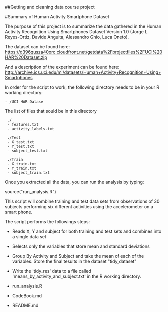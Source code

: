 ##Getting and cleaning data course project

#Summary of Human Activity Smartphone Dataset

The purpose of this project is to summarize the data gathered in the Human Activity Recognition Using Smartphones Dataset Version 1.0 (Jorge L. Reyes-Ortiz, Davide Anguita, Alessandro Ghio, Luca Oneto).

The dataset can be found here:
https://d396qusza40orc.cloudfront.net/getdata%2Fprojectfiles%2FUCI%20HAR%20Dataset.zip

And a description of the experiment can be found here:
http://archive.ics.uci.edu/ml/datasets/Human+Activity+Recognition+Using+Smartphones

In order for the script to work, the following directory needs to be in your R working
directory:

    - /UCI HAR Datase
    
The list of files that sould be in this directory   
     
     ./
     - features.txt
     - activity_labels.txt
     
     ./Test
     - X_test.txt
     - Y_test.txt
     - subject_test.txt
     
     ./Train
     - X_train.txt
     - Y_train.txt
     - subject_train.txt

Once you extracted all the data, you can run the analysis by typing:

source("run_analysis.R") 



This script will combine training and test data sets from observations of 30 subjects performing six different activities using the accelerometer on a smart phone. 

The script performs the followings steps:
  
   - Reads X, Y and subject for both training and test sets and combines into a single data set
   - Selects only the variables that store mean and standard deviations
   - Group By Activity and Subject and take the mean of each of the variables. Store the final tesults in the dataset "tidy_dataset"
   - Write the 'tidy_res' data to a file called 'means_by_activity_and_subject.txt' in the R working directory.
  

   - run_analysis.R
   - CodeBook.md
   - README.md